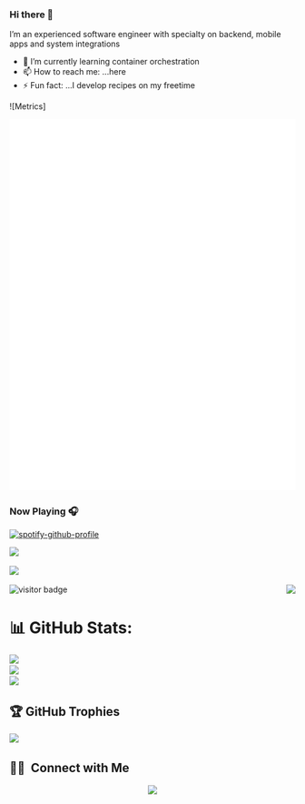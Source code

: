 ### Hi there 👋

 I’m an experienced software engineer with specialty on backend, mobile apps and system integrations
 
- 🌱 I’m currently learning container orchestration
- 📫 How to reach me: ...here
- ⚡ Fun fact: ...I develop recipes on my freetime

![Metrics]

<img src="./github-metrics.svg">


### Now Playing 🎧
[![spotify-github-profile](https://spotify-github-profile.vercel.app/api/view?uid=31nm2vysignr2m5mn2sx42esz5ma&cover_image=true&theme=default&bar_color=91d190&bar_color_cover=false)](https://open.spotify.com/user/31nm2vysignr2m5mn2sx42esz5ma?si=re-6p8U5RK2t2_6Bt6RLUw&utm_source=copy-link&nd=1)

<!--img align='left' src="https://github-readme-stats.vercel.app/api?username=masgeek&show_icons=true&count_private=true"/-->

<a href="https://github.com/masgeek"><img width="50%" src="https://github-readme-stats.vercel.app/api?username=masgeek&count_private=true&theme=radical&title_color=7CF3A0"></a>

<a href="https://github.com/masgeek"><img width="50%" src="http://github-readme-streak-stats.herokuapp.com/?user=masgeek&theme=radical&date_format=M%20j%5B%2C%20Y%5D&ring=7CF3A0&fire=7CF3A0&sideNums=7CF3A0&count_private=true"></a>

<a href="https://github.com/masgeek">
<img align='right' src="https://github-readme-stats.vercel.app/api/top-langs?username=masgeek&show_icons=true&locale=en&count_private=true&theme=github_dark"/>
 </a>

<img src="https://visitor-badge.laobi.icu/badge?page_id=masgeek.masgeek" alt="visitor badge"/>

# 📊 GitHub Stats:

![](https://github-readme-stats.vercel.app/api?username=masgeek&theme=omni&hide_border=false&include_all_commits=true&count_private=true)<br/>
![](https://github-readme-streak-stats.herokuapp.com/?user=masgeek&theme=omni&hide_border=false)<br/>
![](https://github-readme-stats.vercel.app/api/top-langs/?username=masgeek&theme=omni&hide_border=false&include_all_commits=true&count_private=true&layout=compact)

## 🏆 GitHub Trophies
![](https://github-profile-trophy.vercel.app/?username=masgeek&theme=tokyonight&no-frame=false&no-bg=false&margin-w=4)

##  🤝🏻 &nbsp;Connect with Me

<p align="center">
<a href="https://www.linkedin.com/in/munywele">
 <img src="https://img.shields.io/badge/Sammy%20M----brightgreen?style=flat-square&logo=Linkedin&logoColor=white"/></a>

 </p>

